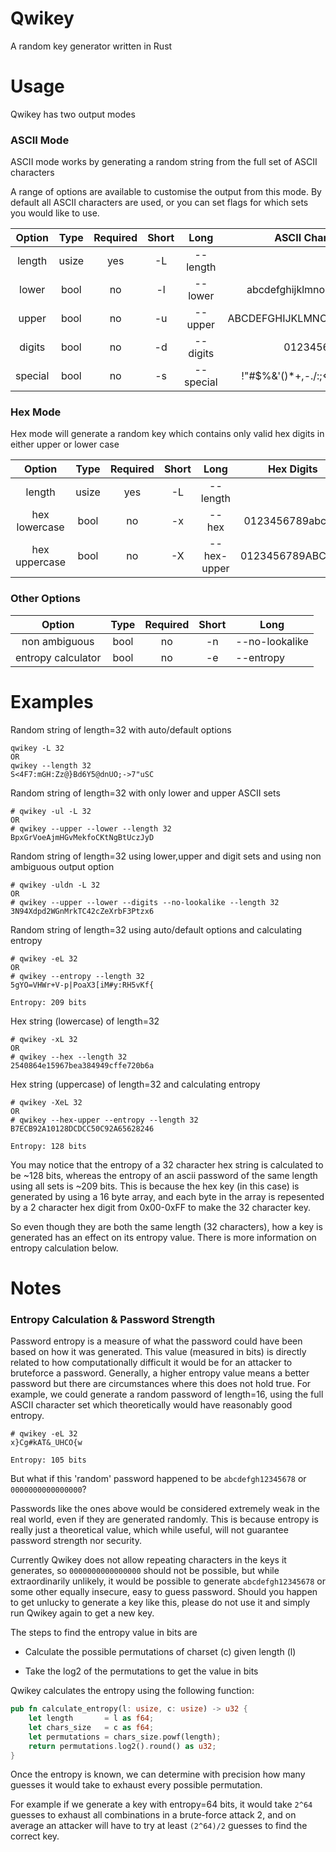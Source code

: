 # Qwikey

A random key generator written in Rust

# Usage

Qwikey has two output modes

### ASCII Mode

ASCII mode works by generating a random string from the full set of ASCII characters

A range of options are available to customise the output from this mode. By default all ASCII characters are used, or you can set flags for which sets you would like to use.

| Option  | Type  | Required | Short | Long      | ASCII Characters                    |
|:-------:|:-----:|:--------:|:-----:|:---------:|:-----------------------------------:|
| length  | usize | yes      | -L    | --length  |                                     |
| lower   | bool  | no       | -l    | --lower   | abcdefghijklmnopqrstuvwxyz          |
| upper   | bool  | no       | -u    | --upper   | ABCDEFGHIJKLMNOPQRSTUVWXYZ          |
| digits  | bool  | no       | -d    | --digits  | 0123456789                          |
| special | bool  | no       | -s    | --special | !"#$%&\'()*+,-./:;<=>?@[\\]^_`{\|}~ |

### Hex Mode

Hex mode will generate a random key which contains only valid hex digits in either upper or lower case

| Option        | Type  | Required | Short | Long        | Hex Digits       |
|:-------------:|:-----:|:--------:|:-----:|:-----------:|:----------------:|
| length        | usize | yes      | -L    | --length    |                  |
| hex lowercase | bool  | no       | -x    | --hex       | 0123456789abcdef |
| hex uppercase | bool  | no       | -X    | --hex-upper | 0123456789ABCDEF |

### Other Options

| Option             | Type | Required | Short | Long           |
|:------------------:|:----:|:--------:|:-----:| -------------- |
| non ambiguous      | bool | no       | -n    | --no-lookalike |
| entropy calculator | bool | no       | -e    | --entropy      |

# Examples

Random string of length=32 with auto/default options

```
qwikey -L 32
OR
qwikey --length 32
S<4F7:mGH:Zz@}Bd6Y5@dnUO;->7"uSC
```

Random string of length=32 with only lower and upper ASCII sets

```
# qwikey -ul -L 32
OR 
# qwikey --upper --lower --length 32
BpxGrVoeAjmHGvMekfoCKtNgBtUczJyD
```

Random string of length=32 using lower,upper and digit sets and using non ambiguous output option

```
# qwikey -uldn -L 32
OR
# qwikey --upper --lower --digits --no-lookalike --length 32
3N94Xdpd2WGnMrkTC42cZeXrbF3Ptzx6
```

Random string of length=32 using auto/default options and calculating entropy

```
# qwikey -eL 32
OR
# qwikey --entropy --length 32
5gYO=VHWr+V-p|PoaX3[iM#y:RH5vKf{

Entropy: 209 bits
```

Hex string (lowercase) of length=32

```
# qwikey -xL 32
OR
# qwikey --hex --length 32
2540864e15967bea384949cffe720b6a
```

Hex string (uppercase) of length=32 and calculating entropy

```
# qwikey -XeL 32
OR
# qwikey --hex-upper --entropy --length 32
B7ECB92A10128DCDCC50C92A65628246

Entropy: 128 bits
```

You may notice that the entropy of a 32 character hex string is calculated to be ~128 bits, whereas the entropy of an ascii password of the same length using all sets is ~209 bits. This is because the hex key (in this case) is generated by using a 16 byte array, and each byte in the array is repesented by a 2 character hex digit from 0x00-0xFF to make the 32 character key. 

So even though they are both the same length (32 characters), how a key is generated has an effect on its entropy value. There is more information on entropy calculation below.  

# Notes

### Entropy Calculation & Password Strength

Password entropy is a measure of what the password could have been based on how it was generated. This value (measured in bits) is directly related to how computationally difficult it would be for an attacker to bruteforce a password. Generally, a higher entropy value means a better password but there are circumstances where this does not hold true. For example, we could generate a random password of length=16, using the full ASCII character set which theoretically would have reasonably good entropy. 

```
# qwikey -eL 32
x}Cg#kAT&_UHCO{w

Entropy: 105 bits
```

But what if this 'random' password happened to be `abcdefgh12345678` or `0000000000000000`? 

Passwords like the ones above would be considered extremely weak in the real world, even if they are generated randomly. This is because entropy is really just a theoretical value, which while useful, will not guarantee password strength nor security.

Currently Qwikey does not allow repeating characters in the keys it generates, so `0000000000000000` should not be possible, but while extraordinarily unlikely, it would be possible to generate `abcdefgh12345678` or some other equally insecure, easy to guess password. Should you happen to get unlucky to generate a key like this, please do not use it and simply run Qwikey again to get a new key. 

The steps to find the entropy value in bits are

- Calculate the possible permutations of charset (c) given length (l)

- Take the log2 of the permutations to get the value in bits

Qwikey calculates the entropy using the following function:

```rust
pub fn calculate_entropy(l: usize, c: usize) -> u32 {
    let length       = l as f64;
    let chars_size   = c as f64;
    let permutations = chars_size.powf(length);
    return permutations.log2().round() as u32;
}
```

Once the entropy is known, we can determine with precision how many guesses it would take to exhaust every possible permutation.

For example if we generate a key with entropy=64 bits, it would take `2^64` guesses to exhaust all combinations in a brute-force attack 2, and on average an attacker will have to try at least `(2^64)/2` guesses to find the correct key.

